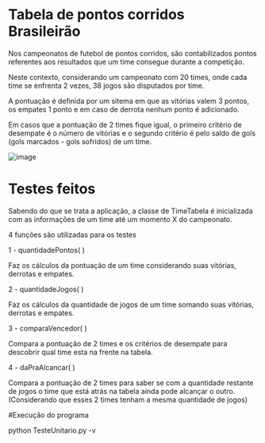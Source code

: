 # Tabela de pontos corridos Brasileirão
Nos campeonatos de futebol de pontos corridos, são contabilizados pontos referentes aos resultados que um time consegue durante a competição.

Neste contexto, considerando um campeonato com 20 times, onde cada time se enfrenta 2 vezes, 38 jogos são disputados por time.

A pontuação é definida por um sitema em que as vitórias valem 3 pontos, os empates 1 ponto e em caso de derrota nenhum ponto é adicionado.

Em casos que a pontuação de 2 times fique igual, o primeiro critério de desempate é o número de vitórias e o segundo critério é pelo saldo de gols (gols marcados - gols sofridos) de um time.

![image](https://github.com/VMila/TesteUnitario/assets/95143973/31b2c78a-3a6a-4487-a250-b33ca0ff2cb5)

# Testes feitos

Sabendo do que se trata a aplicação, a classe de TimeTabela é inicializada com as informações de um time até um momento X do campeonato.

4 funções são utilizadas para os testes

 1 - quantidadePontos( )

Faz os cálculos da pontuação de um time considerando suas vitórias, derrotas e empates. 

 2 - quantidadeJogos( )

Faz os cálculos da quantidade de jogos de um time somando suas vitórias, derrotas e empates.

 3 - comparaVencedor( )

Compara a pontuação de 2 times e os critérios de desempate para descobrir qual time esta na frente na tabela.

 4 - daPraAlcancar( )

Compara a pontuação de 2 times para saber se com a quantidade restante de jogos o time que está atrás na tabela ainda pode alcançar o outro. (Considerando que esses 2 times tenham a mesma quantidade de jogos)

#Execução do programa

python TesteUnitario.py -v
